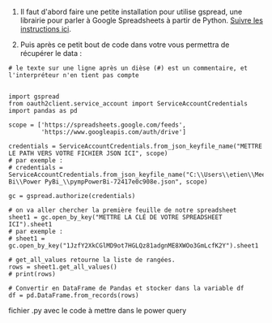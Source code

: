 1. Il faut d'abord faire une petite installation pour utilise gspread, une librairie pour parler à Google Spreadsheets à partir de Python. [Suivre les instructions ici](https://gspread.readthedocs.io/en/latest/oauth2.html). 

2. Puis après ce petit bout de code dans votre vous permettra de récupérer le data : 

```
# le texte sur une ligne après un dièse (#) est un commentaire, et l'interpréteur n'en tient pas compte


import gspread
from oauth2client.service_account import ServiceAccountCredentials
import pandas as pd

scope = ['https://spreadsheets.google.com/feeds',
         'https://www.googleapis.com/auth/drive']

credentials = ServiceAccountCredentials.from_json_keyfile_name("METTRE LE PATH VERS VOTRE FICHIER JSON ICI", scope)
# par exemple : 
# credentials = ServiceAccountCredentials.from_json_keyfile_name("C:\\Users\\etien\\MeetUp Bi\\Power PyBi_\\pympPowerBi-72417e0c908e.json", scope)

gc = gspread.authorize(credentials)

# on va aller chercher la première feuille de notre spreadsheet
sheet1 = gc.open_by_key("METTRE LA CLÉ DE VOTRE SPREADSHEET ICI").sheet1
# par exemple : 
# sheet1 = gc.open_by_key("1JzfY2XkCGlMD9ot7HGLQz81adgnME8XWOo3GmLcfK2Y").sheet1

# get_all_values retourne la liste de rangées.
rows = sheet1.get_all_values()
# print(rows)

# Convertir en DataFrame de Pandas et stocker dans la variable df
df = pd.DataFrame.from_records(rows)
```

fichier .py avec le code à mettre dans le power query 
